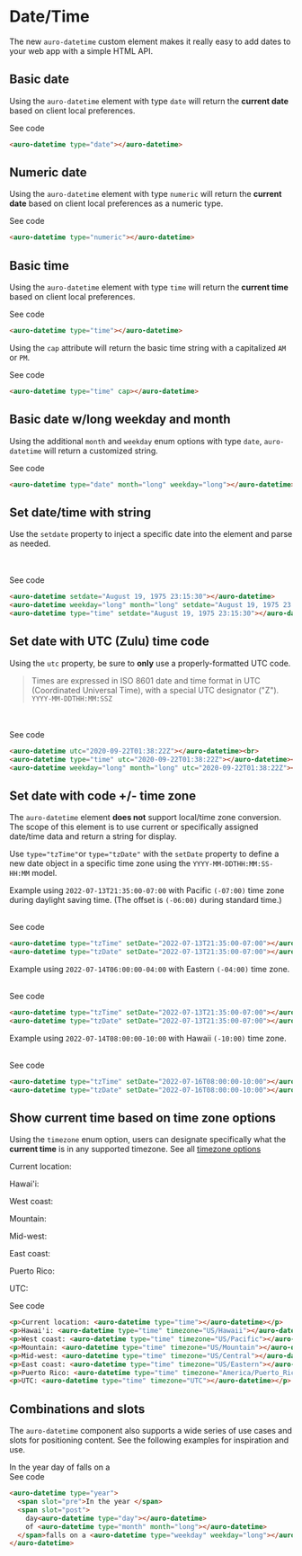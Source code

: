 # Date/Time

The new `auro-datetime` custom element makes it really easy to add dates to your web app with a simple HTML API.

## Basic date

Using the `auro-datetime` element with type `date` will return the ____current date____ based on client local preferences.

<div class="exampleWrapper">
  <auro-datetime type="date"></auro-datetime>
</div>

<auro-accordion alignRight>
  <span slot="trigger">See code</span>

  ```html
  <auro-datetime type="date"></auro-datetime>
  ```

</auro-accordion>

## Numeric date

Using the `auro-datetime` element with type `numeric` will return the __current date__ based on client local preferences as a numeric type.

<div class="exampleWrapper">
  <auro-datetime type="numeric"></auro-datetime>
</div>

<auro-accordion alignRight>
  <span slot="trigger">See code</span>

  ```html
  <auro-datetime type="numeric"></auro-datetime>
  ```

</auro-accordion>

## Basic time

Using the `auro-datetime` element with type `time` will return the __current time__ based on client local preferences.

<div class="exampleWrapper">
  <auro-datetime type="time"></auro-datetime>
</div>

<auro-accordion alignRight>
  <span slot="trigger">See code</span>

  ```html
  <auro-datetime type="time"></auro-datetime>
  ```

</auro-accordion>

Using the `cap` attribute will return the basic time string with a capitalized `AM` or `PM`.

<div class="exampleWrapper">
  <auro-datetime type="time" cap></auro-datetime>
</div>

<auro-accordion alignRight>
  <span slot="trigger">See code</span>

  ```html
  <auro-datetime type="time" cap></auro-datetime>
  ```

</auro-accordion>

## Basic date w/long weekday and month

Using the additional `month` and `weekday` enum options with type `date`, `auro-datetime` will return a customized string.

<div class="exampleWrapper">
  <auro-datetime type="date" month="long" weekday="long"></auro-datetime>
</div>

<auro-accordion alignRight>
  <span slot="trigger">See code</span>

  ```html
  <auro-datetime type="date" month="long" weekday="long"></auro-datetime>
  ```

</auro-accordion>

## Set date/time with string

Use the `setdate` property to inject a specific date into the element and parse as needed.

<div class="exampleWrapper">
  <auro-datetime setdate="August 19, 1975 23:15:30"></auro-datetime><br>
  <auro-datetime weekday="long" month="long" setdate="August 19, 1975 23:15:30"></auro-datetime><br>
  <auro-datetime type="time" setdate="August 19, 1975 23:15:30"></auro-datetime>
</div>

<auro-accordion alignRight>
  <span slot="trigger">See code</span>

  ```html
  <auro-datetime setdate="August 19, 1975 23:15:30"></auro-datetime>
  <auro-datetime weekday="long" month="long" setdate="August 19, 1975 23:15:30"></auro-datetime>
  <auro-datetime type="time" setdate="August 19, 1975 23:15:30"></auro-datetime>
  ```

</auro-accordion>

## Set date with UTC (Zulu) time code

Using the `utc` property, be sure to __only__ use a properly-formatted UTC code.

> Times are expressed in ISO 8601 date and time format in UTC (Coordinated Universal Time), with a special UTC designator ("Z").<br>
> `YYYY-MM-DDTHH:MM:SSZ`

<div class="exampleWrapper">
  <auro-datetime utc="2020-09-22T01:38:22Z"></auro-datetime><br>
  <auro-datetime type="time" utc="2020-09-22T01:38:22Z"></auro-datetime><br>
  <auro-datetime weekday="long" month="long" utc="2020-09-22T01:38:22Z"></auro-datetime>
</div>

<auro-accordion alignRight>
  <span slot="trigger">See code</span>

  ```html
  <auro-datetime utc="2020-09-22T01:38:22Z"></auro-datetime><br>
  <auro-datetime type="time" utc="2020-09-22T01:38:22Z"></auro-datetime><br>
  <auro-datetime weekday="long" month="long" utc="2020-09-22T01:38:22Z"></auro-datetime>
  ```

</auro-accordion>

## Set date with code +/- time zone

<auro-alert type="information">The <code>auro-datetime</code> element <strong>does not</strong> support local/time zone conversion. The scope of this element is to use current or specifically assigned date/time data and return a string for display.</auro-alert>

Use `type="tzTime"`or `type="tzDate"` with the `setDate` property to define a new date object in a specific time zone using the `YYYY-MM-DDTHH:MM:SS-HH:MM` model.

Example using `2022-07-13T21:35:00-07:00` with Pacific `(-07:00)` time zone during daylight saving time. (The offset is `(-06:00)` during standard time.)

<div class="exampleWrapper">
  <auro-datetime type="tzTime" setDate="2022-07-13T21:35:00-07:00"></auro-datetime><br>
  <auro-datetime type="tzDate" setDate="2022-07-13T21:35:00-07:00"></auro-datetime>
</div>

<auro-accordion alignRight>
  <span slot="trigger">See code</span>

  ```html
  <auro-datetime type="tzTime" setDate="2022-07-13T21:35:00-07:00"></auro-datetime>
  <auro-datetime type="tzDate" setDate="2022-07-13T21:35:00-07:00"></auro-datetime>
  ```

</auro-accordion>

Example using `2022-07-14T06:00:00-04:00` with Eastern `(-04:00)` time zone.

<div class="exampleWrapper">
  <auro-datetime type="tzTime" setDate="2022-07-14T06:00:00-04:00"></auro-datetime><br>
  <auro-datetime type="tzDate" setDate="2022-07-14T06:00:00-04:00"></auro-datetime>
</div>

<auro-accordion alignRight>
  <span slot="trigger">See code</span>

  ```html
  <auro-datetime type="tzTime" setDate="2022-07-13T21:35:00-07:00"></auro-datetime>
  <auro-datetime type="tzDate" setDate="2022-07-13T21:35:00-07:00"></auro-datetime>
  ```

</auro-accordion>

Example using `2022-07-14T08:00:00-10:00` with Hawaii `(-10:00)` time zone.

<div class="exampleWrapper">
  <auro-datetime type="tzTime" setDate="2022-07-16T08:00:00-10:00"></auro-datetime><br>
  <auro-datetime type="tzDate" setDate="2022-07-16T08:00:00-10:00"></auro-datetime>
</div>

<auro-accordion alignRight>
  <span slot="trigger">See code</span>

  ```html
  <auro-datetime type="tzTime" setDate="2022-07-16T08:00:00-10:00"></auro-datetime>
  <auro-datetime type="tzDate" setDate="2022-07-16T08:00:00-10:00"></auro-datetime>
  ```

</auro-accordion>

## Show current time based on time zone options

Using the `timezone` enum option, users can designate specifically what the __current time__ is in any supported timezone. See all [timezone options](https://docs.trifacta.com/display/DP/Supported+Time+Zone+Values)

<div class="exampleWrapper">
  <p>Current location: <auro-datetime type="time"></auro-datetime></p>
  <p>Hawai'i: <auro-datetime type="time" timezone="US/Hawaii"></auro-datetime></p>
  <p>West coast: <auro-datetime type="time" timezone="US/Pacific"></auro-datetime></p>
  <p>Mountain: <auro-datetime type="time" timezone="US/Mountain"></auro-datetime></p>
  <p>Mid-west: <auro-datetime type="time" timezone="US/Central"></auro-datetime></p>
  <p>East coast: <auro-datetime type="time" timezone="US/Eastern"></auro-datetime></p>
  <p>Puerto Rico: <auro-datetime type="time" timezone="America/Puerto_Rico"></auro-datetime></p>
  <p>UTC: <auro-datetime type="time" timezone="UTC"></auro-datetime></p>
</div>

<auro-accordion alignRight>
  <span slot="trigger">See code</span>

  ```html
  <p>Current location: <auro-datetime type="time"></auro-datetime></p>
  <p>Hawai'i: <auro-datetime type="time" timezone="US/Hawaii"></auro-datetime></p>
  <p>West coast: <auro-datetime type="time" timezone="US/Pacific"></auro-datetime></p>
  <p>Mountain: <auro-datetime type="time" timezone="US/Mountain"></auro-datetime></p>
  <p>Mid-west: <auro-datetime type="time" timezone="US/Central"></auro-datetime></p>
  <p>East coast: <auro-datetime type="time" timezone="US/Eastern"></auro-datetime></p>
  <p>Puerto Rico: <auro-datetime type="time" timezone="America/Puerto_Rico"></auro-datetime></p>
  <p>UTC: <auro-datetime type="time" timezone="UTC"></auro-datetime></p>
  ```

</auro-accordion>

## Combinations and slots

The `auro-datetime` component also supports a wide series of use cases and slots for positioning content. See the following examples for inspiration and use.

<div class="exampleWrapper">
  <auro-datetime type="year">
    <span slot="pre">In the year </span>
    <span slot="post">
      day<auro-datetime type="day"></auro-datetime>
      of <auro-datetime type="month" month="long"></auro-datetime>
    </span>falls on a <auro-datetime type="weekday" weekday="long"></auro-datetime>
  </auro-datetime>
</div>

<auro-accordion alignRight>
  <span slot="trigger">See code</span>

  ```html
  <auro-datetime type="year">
    <span slot="pre">In the year </span>
    <span slot="post">
      day<auro-datetime type="day"></auro-datetime>
      of <auro-datetime type="month" month="long"></auro-datetime>
    </span>falls on a <auro-datetime type="weekday" weekday="long"></auro-datetime>
  </auro-datetime>
  ```

</auro-accordion>
